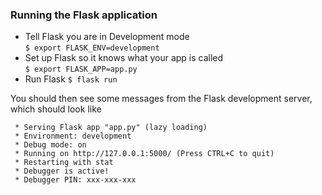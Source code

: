 ### Running the Flask application
* Tell Flask you are in Development mode  
`$ export FLASK_ENV=development`
* Set up Flask so it knows what your app is called  
`$ export FLASK_APP=app.py`  
* Run Flask
`$ flask run`  

You should then see some messages from the Flask development server, which should look like
```
 * Serving Flask app "app.py" (lazy loading)
 * Environment: development
 * Debug mode: on
 * Running on http://127.0.0.1:5000/ (Press CTRL+C to quit)
 * Restarting with stat
 * Debugger is active!
 * Debugger PIN: xxx-xxx-xxx
```

